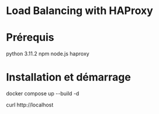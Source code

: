 # Load Balancing with HAProxy

# Prérequis

python 3.11.2
npm
node.js
haproxy

# Installation et démarrage

docker compose up --build -d

curl http://localhost

